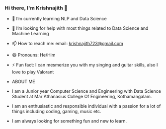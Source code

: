 ### Hi there, I'm Krishnajith 👋

<!--
**Krishnajith-A/Krishnajith-A** is a ✨ _special_ ✨ repository because its `README.md` (this file) appears on your GitHub profile.
Here are some ideas to get you started:-->

- 🌱 I’m currently learning NLP and Data Science
- 🤔 I’m looking for help with most things related to Data Science and Machine Learning
- 📫 How to reach me: email: krishnajith723@gmail.com
- 😄 Pronouns: He/Him
- ⚡ Fun fact: I can mesmerize you with my singing and guitar skills, also I love to play Valorant

- ABOUT ME
- I am a Junior year Computer Science and Engineering with Data Science Student at Mar Athanasius College Of Engineering, Kothamangalam.
- I am an enthusiastic and responsible individual with a passion for a lot of things including coding, gaming, music etc.
- I am always looking for something fun and new to learn.

